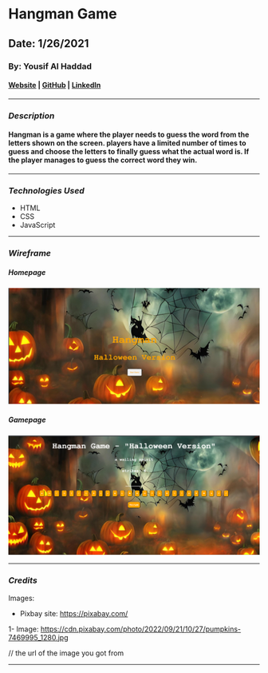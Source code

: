 # Hangman Game

## Date: 1/26/2021

### By: Yousif Al Haddad

#### [Website](https://open-oatmeal.surge.sh/) | [GitHub](https://github.com/Yousifh93) | [LinkedIn](https://emea01.safelinks.protection.outlook.com/?url=https%3A%2F%2Fwww.linkedin.com%2Fin%2Fyousif-al-haddad-b32b562aa%3Futm_source%3Dshare%26utm_campaign%3Dshare_via%26utm_content%3Dprofile%26utm_medium%3Dios_app&data=05%7C02%7C%7Ca4409ecd32f24040d17508dde967f2c4%7C84df9e7fe9f640afb435aaaaaaaaaaaa%7C1%7C0%7C638923354851507744%7CUnknown%7CTWFpbGZsb3d8eyJFbXB0eU1hcGkiOnRydWUsIlYiOiIwLjAuMDAwMCIsIlAiOiJXaW4zMiIsIkFOIjoiTWFpbCIsIldUIjoyfQ%3D%3D%7C0%7C%7C%7C&sdata=AViVeYeMZ6uyN8n1kU%2Bzmqw1zGcSU6Odwx%2Fy0lO11xs%3D&reserved=0)
***

### ***Description***
#### Hangman is a game where the player needs to guess the word from the letters shown on the screen. players have a limited number of times to guess and choose the letters to finally guess what the actual word is. If the player manages to guess the correct word they win.
***

### ***Technologies Used***
* HTML
* CSS
* JavaScript
***

### ***Wireframe***

##### Homepage
![Image](./Images/homepage.png)

##### Gamepage
![Scared](./Images/gameplay.png)
***

### ***Credits***
Images:

- Pixbay site: https://pixabay.com/

1- Image: https://cdn.pixabay.com/photo/2022/09/21/10/27/pumpkins-7469995_1280.jpg

// the url of the image you got from
***
